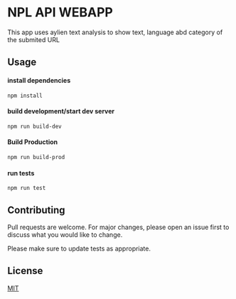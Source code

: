 # NPL API WEBAPP

This app uses aylien text analysis to show text, language abd category of the submited URL


## Usage
#### install dependencies
```
npm install
```

#### build development/start dev server 
```
npm run build-dev
```
#### Build Production
```
npm run build-prod
``` 
#### run tests
```
npm run test
```

## Contributing
Pull requests are welcome. For major changes, please open an issue first to discuss what you would like to change.

Please make sure to update tests as appropriate.

## License
[MIT](https://choosealicense.com/licenses/mit/)